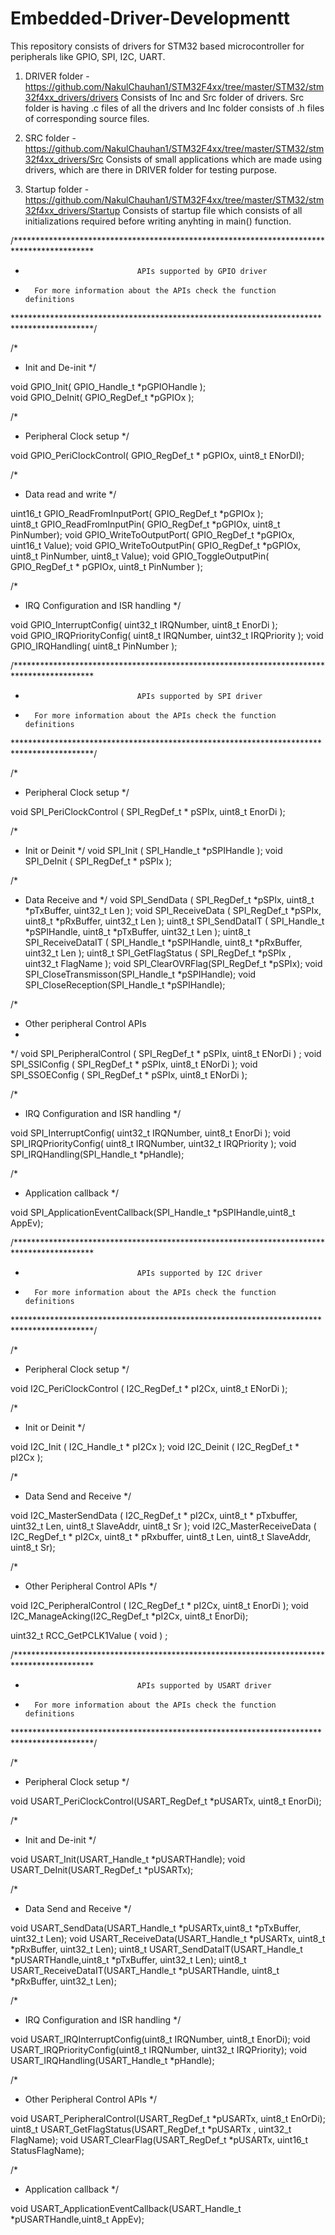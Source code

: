 # Embedded-Driver-Developmentt

This repository consists of drivers for STM32 based microcontroller for peripherals like GPIO, SPI, I2C, UART.

1. DRIVER folder - https://github.com/NakulChauhan1/STM32F4xx/tree/master/STM32/stm32f4xx_drivers/drivers
Consists of Inc and Src folder of drivers.
Src folder is having .c files of all the drivers and Inc folder consists of .h files of corresponding source files.

2. SRC folder - https://github.com/NakulChauhan1/STM32F4xx/tree/master/STM32/stm32f4xx_drivers/Src
Consists of small applications which are made using drivers, which are there in DRIVER folder for testing purpose.

3. Startup folder - https://github.com/NakulChauhan1/STM32F4xx/tree/master/STM32/stm32f4xx_drivers/Startup
Consists of startup file which consists of all initializations required before writing anyhting in main() function.



/******************************************************************************************
 *								APIs supported by GPIO driver
 *		 For more information about the APIs check the function definitions
 ******************************************************************************************/
 
/*
* Init and De-init
*/

void GPIO_Init( GPIO_Handle_t *pGPIOHandle );																																						
void GPIO_DeInit( GPIO_RegDef_t *pGPIOx );


/*
* Peripheral Clock setup
*/

void GPIO_PeriClockControl( GPIO_RegDef_t * pGPIOx, uint8_t ENorDI);																								



/*
* Data read and write
*/

uint16_t  GPIO_ReadFromInputPort( GPIO_RegDef_t *pGPIOx );																
uint8_t  GPIO_ReadFromInputPin( GPIO_RegDef_t *pGPIOx, uint8_t PinNumber);
void GPIO_WriteToOutputPort( GPIO_RegDef_t *pGPIOx, uint16_t Value);
void GPIO_WriteToOutputPin( GPIO_RegDef_t *pGPIOx, uint8_t PinNumber, uint8_t Value);
void GPIO_ToggleOutputPin( GPIO_RegDef_t * pGPIOx, uint8_t PinNumber );


/*
* IRQ Configuration and ISR handling
*/

void GPIO_InterruptConfig( uint32_t IRQNumber, uint8_t EnorDi );																		
void GPIO_IRQPriorityConfig( uint8_t IRQNumber, uint32_t IRQPriority );
void GPIO_IRQHandling( uint8_t PinNumber );




/******************************************************************************************
 *								APIs supported by SPI driver
 *		 For more information about the APIs check the function definitions
 ******************************************************************************************/

/*
 * Peripheral Clock setup
 */

 void SPI_PeriClockControl ( SPI_RegDef_t * pSPIx, uint8_t EnorDi );


/*
 * Init or Deinit
 */
 void SPI_Init ( SPI_Handle_t *pSPIHandle );
 void SPI_DeInit ( SPI_RegDef_t * pSPIx );


/*
 * Data Receive and
 */
 void SPI_SendData ( SPI_RegDef_t *pSPIx, uint8_t *pTxBuffer, uint32_t Len );
 void SPI_ReceiveData ( SPI_RegDef_t *pSPIx, uint8_t *pRxBuffer, uint32_t Len );
 uint8_t SPI_SendDataIT ( SPI_Handle_t *pSPIHandle, uint8_t *pTxBuffer, uint32_t Len );
 uint8_t SPI_ReceiveDataIT ( SPI_Handle_t *pSPIHandle, uint8_t *pRxBuffer, uint32_t Len );
uint8_t SPI_GetFlagStatus ( SPI_RegDef_t *pSPIx , uint32_t FlagName );
void SPI_ClearOVRFlag(SPI_RegDef_t *pSPIx);
void SPI_CloseTransmisson(SPI_Handle_t *pSPIHandle);
void SPI_CloseReception(SPI_Handle_t *pSPIHandle);

/*
 * Other peripheral Control APIs
 *
 */
 void SPI_PeripheralControl ( SPI_RegDef_t * pSPIx, uint8_t ENorDi  ) ;
 void SPI_SSIConfig ( SPI_RegDef_t * pSPIx, uint8_t ENorDi );
 void SPI_SSOEConfig ( SPI_RegDef_t * pSPIx, uint8_t ENorDi );


 /*
 * IRQ Configuration and ISR handling
 */

 void SPI_InterruptConfig( uint32_t IRQNumber, uint8_t EnorDi );
 void SPI_IRQPriorityConfig( uint8_t IRQNumber, uint32_t IRQPriority );
 void SPI_IRQHandling(SPI_Handle_t *pHandle);

 /*
  * Application callback
  */

 void SPI_ApplicationEventCallback(SPI_Handle_t *pSPIHandle,uint8_t AppEv);
 
 
 /******************************************************************************************
 *								APIs supported by I2C driver
 *		 For more information about the APIs check the function definitions
 ******************************************************************************************/

/*
 * Peripheral Clock setup
 */

 void I2C_PeriClockControl ( I2C_RegDef_t * pI2Cx, uint8_t ENorDi );

/*
 * Init or Deinit
 */

 void I2C_Init ( I2C_Handle_t * pI2Cx );
 void I2C_Deinit ( I2C_RegDef_t * pI2Cx );

/*
 * Data Send and Receive
 */

 void I2C_MasterSendData ( I2C_RegDef_t * pI2Cx, uint8_t * pTxbuffer, uint32_t Len, uint8_t SlaveAddr, uint8_t Sr );
 void I2C_MasterReceiveData ( I2C_RegDef_t * pI2Cx, uint8_t * pRxbuffer, uint8_t Len, uint8_t SlaveAddr, uint8_t Sr);


/*
 * Other Peripheral Control APIs
 */

 void I2C_PeripheralControl ( I2C_RegDef_t * pI2Cx, uint8_t EnorDi );
 void I2C_ManageAcking(I2C_RegDef_t *pI2Cx, uint8_t EnorDi);

 uint32_t RCC_GetPCLK1Value ( void ) ;
 
 
 
 /******************************************************************************************
 *								APIs supported by USART driver
 *		 For more information about the APIs check the function definitions
 ******************************************************************************************/

/*
 * Peripheral Clock setup
 */

void USART_PeriClockControl(USART_RegDef_t *pUSARTx, uint8_t EnorDi);

/*
 * Init and De-init
 */

void USART_Init(USART_Handle_t *pUSARTHandle);
void USART_DeInit(USART_RegDef_t *pUSARTx);


/*
 * Data Send and Receive
 */

void USART_SendData(USART_Handle_t *pUSARTx,uint8_t *pTxBuffer, uint32_t Len);
void USART_ReceiveData(USART_Handle_t *pUSARTx, uint8_t *pRxBuffer, uint32_t Len);
uint8_t USART_SendDataIT(USART_Handle_t *pUSARTHandle,uint8_t *pTxBuffer, uint32_t Len);
uint8_t USART_ReceiveDataIT(USART_Handle_t *pUSARTHandle, uint8_t *pRxBuffer, uint32_t Len);

/*
 * IRQ Configuration and ISR handling
 */

void USART_IRQInterruptConfig(uint8_t IRQNumber, uint8_t EnorDi);
void USART_IRQPriorityConfig(uint8_t IRQNumber, uint32_t IRQPriority);
void USART_IRQHandling(USART_Handle_t *pHandle);

/*
 * Other Peripheral Control APIs
 */

void USART_PeripheralControl(USART_RegDef_t *pUSARTx, uint8_t EnOrDi);
uint8_t USART_GetFlagStatus(USART_RegDef_t *pUSARTx , uint32_t FlagName);
void USART_ClearFlag(USART_RegDef_t *pUSARTx, uint16_t StatusFlagName);

/*
 * Application callback
 */

void USART_ApplicationEventCallback(USART_Handle_t *pUSARTHandle,uint8_t AppEv);
